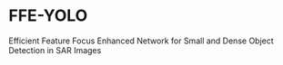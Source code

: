 # FFE-YOLO
Efficient Feature Focus Enhanced Network for Small and Dense Object Detection in SAR Images
